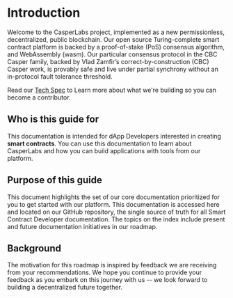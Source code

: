 Introduction
============

Welcome to the CasperLabs project, implemented as a new permissionless, decentralized, public blockchain. Our open source Turing-complete smart contract platform is backed by a proof-of-stake (PoS) consensus algorithm, and WebAssembly (wasm). Our particular consensus protocol in the CBC Casper family, backed by Vlad Zamfir’s correct-by-construction (CBC) Casper work, is provably safe and live under partial synchrony without an in-protocol fault tolerance threshold.

Read our [Tech Spec](https://techspec.casperlabs.io/en/latest/) to Learn more about what we're building so you can become a contributor.


Who is this guide for
---------------------

This documentation is intended for dApp Developers interested in creating **smart contracts**. You can use this documentation to learn about CasperLabs and how you can build applications with tools from our platform.

Purpose of this guide
---------------------

This document highlights the set of our core documentation prioritized for you to get started with our platform. This documentation is accessed here and located on our GitHub repository, the single source of truth for all Smart Contract Developer documentation.  The topics on the index include present and future documentation initiatives in our roadmap.


Background
----------

The motivation for this roadmap is inspired by feedback we are receiving from your recommendations. We hope you continue to provide your feedback as you embark on this journey with us -- we look forward to building a decentralized future together.


